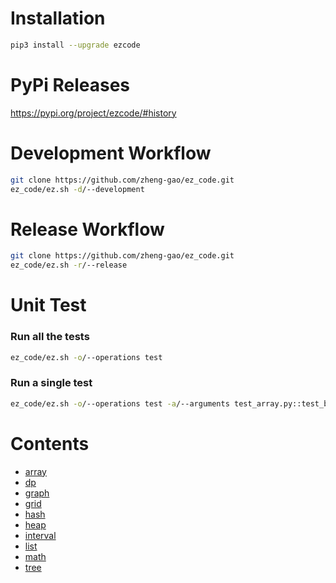 # Installation

```bash
pip3 install --upgrade ezcode
```

# PyPi Releases

https://pypi.org/project/ezcode/#history


# Development Workflow
```bash
git clone https://github.com/zheng-gao/ez_code.git
ez_code/ez.sh -d/--development
```

# Release Workflow

```bash
git clone https://github.com/zheng-gao/ez_code.git
ez_code/ez.sh -r/--release
```

# Unit Test
### Run all the tests
```bash
ez_code/ez.sh -o/--operations test
```
### Run a single test
```bash
ez_code/ez.sh -o/--operations test -a/--arguments test_array.py::test_binary_search
```

# Contents
* [array](docs/array/array.md)
* [dp](docs/dp.md)
* [graph](docs/graph/graph.md)
* [grid](docs/grid.md)
* [hash](docs/hash.md)
* [heap](docs/heap.md)
* [interval](docs/interval.md)
* [list](docs/list.md)
* [math](docs/math.md)
* [tree](docs/tree.md)
